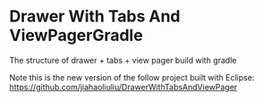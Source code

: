 Drawer With Tabs And ViewPagerGradle
================================

The structure of drawer + tabs + view pager build with gradle

Note this is the new version of the follow project built with Eclipse:
https://github.com/jiahaoliuliu/DrawerWithTabsAndViewPager
